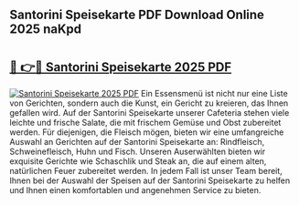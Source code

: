 ## Santorini Speisekarte PDF Download Online 2025 naKpd

# <h2><a href="http://gce8c1.nevu.top/?p=Santorini+Speisekarte">🔗 👉🔴 Santorini Speisekarte 2025 PDF</a></h2>

[![Santorini Speisekarte 2025 PDF](https://i.imgur.com/dBaPXMq.png)](http://gce8c1.nevu.top/?p=Santorini+Speisekarte)
Ein Essensmenü ist nicht nur eine Liste von Gerichten, sondern auch die Kunst, ein Gericht zu kreieren, das Ihnen gefallen wird. Auf der Santorini Speisekarte unserer Cafeteria stehen viele leichte und frische Salate, die mit frischem Gemüse und Obst zubereitet werden. Für diejenigen, die Fleisch mögen, bieten wir eine umfangreiche Auswahl an Gerichten auf der Santorini Speisekarte an: Rindfleisch, Schweinefleisch, Huhn und Fisch. Unseren Auserwählten bieten wir exquisite Gerichte wie Schaschlik und Steak an, die auf einem alten, natürlichen Feuer zubereitet werden. In jedem Fall ist unser Team bereit, Ihnen bei der Auswahl der Speisen auf der Santorini Speisekarte zu helfen und Ihnen einen komfortablen und angenehmen Service zu bieten.
